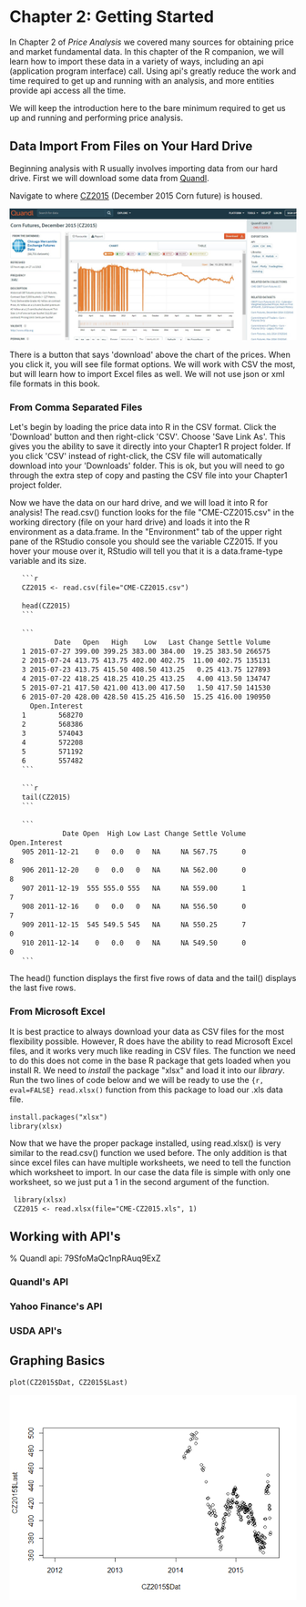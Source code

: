 Chapter 2: Getting Started
==========================

In Chapter 2 of *Price Analysis* we covered many sources for obtaining
price and market fundamental data. In this chapter of the R companion,
we will learn how to import these data in a variety of ways, including
an api (application program interface) call. Using api's greatly reduce
the work and time required to get up and running with an analysis, and
more entities provide api access all the time.

We will keep the introduction here to the bare minimum required to get
us up and running and performing price analysis.

Data Import From Files on Your Hard Drive
-----------------------------------------

Beginning analysis with R usually involves importing data from our hard
drive. First we will download some data from [Quandl](Quandl.com).

Navigate to where
[CZ2015](https://www.quandl.com/data/CME/CZ2015-Corn-Futures-December-2015-CZ2015)
(December 2015 Corn future) is housed.

![Screenshot of CZ2015 page on Quandl.com](images\quandlCZ2015.png)

There is a button that says 'download' above the chart of the prices.
When you click it, you will see file format options. We will work with
CSV the most, but will learn how to import Excel files as well. We will
not use json or xml file formats in this book.

### From Comma Separated Files

Let's begin by loading the price data into R in the CSV format. Click
the 'Download' button and then right-click 'CSV'. Choose 'Save Link As'.
This gives you the ability to save it directly into your Chapter1 R
project folder. If you click 'CSV' instead of right-click, the CSV file
will automatically download into your 'Downloads' folder. This is ok,
but you will need to go through the extra step of copy and pasting the
CSV file into your Chapter1 project folder.

Now we have the data on our hard drive, and we will load it into R for
analysis! The read.csv() function looks for the file "CME-CZ2015.csv" in
the working directory (file on your hard drive) and loads it into the R
environment as a data.frame. In the "Environment" tab of the upper right
pane of the RStudio console you should see the variable CZ2015. If you
hover your mouse over it, RStudio will tell you that it is a
data.frame-type variable and its size.

       ```r
       CZ2015 <- read.csv(file="CME-CZ2015.csv")
       
       head(CZ2015)
       ```
       
       ```
               Date   Open   High    Low   Last Change Settle Volume
       1 2015-07-27 399.00 399.25 383.00 384.00  19.25 383.50 266575
       2 2015-07-24 413.75 413.75 402.00 402.75  11.00 402.75 135131
       3 2015-07-23 413.75 415.50 408.50 413.25   0.25 413.75 127893
       4 2015-07-22 418.25 418.25 410.25 413.25   4.00 413.50 134747
       5 2015-07-21 417.50 421.00 413.00 417.50   1.50 417.50 141530
       6 2015-07-20 428.00 428.50 415.25 416.50  15.25 416.00 190950
         Open.Interest
       1        568270
       2        568386
       3        574043
       4        572208
       5        571192
       6        557482
       ```
       
       ```r
       tail(CZ2015)
       ```
       
       ```
                 Date Open  High Low Last Change Settle Volume Open.Interest
       905 2011-12-21    0   0.0   0   NA     NA 567.75      0             8
       906 2011-12-20    0   0.0   0   NA     NA 562.00      0             8
       907 2011-12-19  555 555.0 555   NA     NA 559.00      1             7
       908 2011-12-16    0   0.0   0   NA     NA 556.50      0             7
       909 2011-12-15  545 549.5 545   NA     NA 550.25      7             0
       910 2011-12-14    0   0.0   0   NA     NA 549.50      0             0
       ```

The head() function displays the first five rows of data and the tail()
displays the last five rows.

### From Microsoft Excel

It is best practice to always download your data as CSV files for the
most flexibility possible. However, R does have the ability to read
Microsoft Excel files, and it works very much like reading in CSV files.
The function we need to do this does not come in the base R package that
gets loaded when you install R. We need to *install* the package "xlsx"
and load it into our *library*. Run the two lines of code below and we
will be ready to use the `{r, eval=FALSE} read.xlsx()` function from
this package to load our .xls data file.

    install.packages("xlsx")
    library(xlsx)

Now that we have the proper package installed, using read.xlsx() is very
similar to the read.csv() function we used before. The only addition is
that since excel files can have multiple worksheets, we need to tell the
function which worksheet to import. In our case the data file is simple
with only one worksheet, so we just put a 1 in the second argument of
the function.

     library(xlsx)
     CZ2015 <- read.xlsx(file="CME-CZ2015.xls", 1)

Working with API's
------------------

% Quandl api: 79SfoMaQc1npRAuq9ExZ

### Quandl's API

### Yahoo Finance's API

### USDA API's

Graphing Basics
---------------

    plot(CZ2015$Dat, CZ2015$Last)

![](images/unnamed-chunk-3-1.png)
